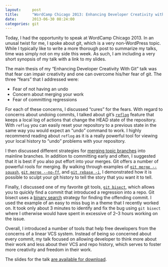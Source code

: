 ```yaml
---
layout:     post
title:      "WordCamp Chicago 2013: Enhancing Developer Creativity with Git"
date:       2013-06-30 08:24:00
categories: git
---
```


Today, I had the opportunity to speak at WordCamp Chicago 2013. In an unusal twist for me, I spoke about git, which is a very non-WordPress topic. While I typically like to write a more thorough post to summarize my talks, time was simply not on my side this week. As such, I am including a very short synopsis of my talk with a link to my slides. 

The main thesis of my &#8220;Enhancing Developer Creativity With Git&#8221; talk was that fear can impair creativity and one can overcome his/her fear of git. The three &#8220;fears&#8221; that I addressed were:

*   Fear of not having an undo
*   Concern about merging your work
*   Fear of committing regressions

For each of these concerns, I discussed &#8220;cures&#8221; for the fears. With regard to concerns about undoing commits, I talked about git&#8217;s [`reflog`](http://fiji.sc/Git_reflogs) feature that keeps a local log of actions that change the HEAD state of the repository. With `reflog` you can easily reset your repository to a previous state in the same way you would expect an &#8220;undo&#8221; command to work. I highly recommend reading about `reflog` as it is a really powerful tool for viewing your local history to &#8220;undo&#8221; problems with your repository.

I then discussed different strategies for [merging topic branches](http://git-scm.com/book/en/Git-Branching-Basic-Branching-and-Merging) into mainline branches. In addition to committing early and often, I suggested that it is best if you also put effort into your merges. Git offers a number of powerful rools for merging. By walking through examples of [`git merge --squash`](http://stackoverflow.com/questions/5308816/how-to-use-git-merge-squash), [`git merge --no-ff`](http://nvie.com/posts/a-successful-git-branching-model/), and [`git rebase -i`](https://help.github.com/articles/interactive-rebase), I demonstrated how it is possible to sculpt your git history to tell the story that you want it to tell.

Finally, I discussed one of my favorite git tools, [`git bisect`](http://webchick.net/node/99), which allows you to quickly find a commit that introduced a regression into a repo. Git bisect uses a [binary search](http://en.wikipedia.org/wiki/Binary_search_algorithm) strategy for finding the offending commit. I used the example of an easy to miss bug in a theme that I recently worked on. It took only about 3 minutes to identify and fix the bug using `git bisect` where I otherwise would have spent in excessive of 2&#8211;3 hours working on the issue.

Overall, I introduced a number of tools that help free developers from the concerns of a linear VCS system. Instead of being so concerned about every commit, my talk focused on allowing developer to think more about their work and less about their VCS and repo history, which serves to foster more creativity and freedom in their work.

The slides for the talk [are available for download](http://tollmanz.com/media/pdf/WCCHI.pdf).